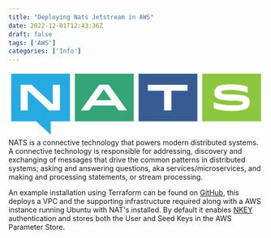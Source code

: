 ```yaml
---
title: "Deploying Nats Jetstream in AWS"
date: 2022-12-01T12:43:36Z
draft: false
tags: ['AWS']
categories: ['Info']
---
```

![Image alt](/images/nats-horizontal-color.png) NATS is a connective technology that powers modern distributed systems. A connective technology is responsible for addressing, discovery and exchanging of messages that drive the common patterns in distributed systems; asking and answering questions, aka services/microservices, and making and processing statements, or stream processing.

An example installation using Terraform can be found on [GitHub](https://github.com/narmitag/terraform-examples/tree/main/nats_jetstream), this deploys a VPC and the supporting infrastructure required along with a AWS instance running Ubuntu with NAT's installed. By default it enables [NKEY](https://docs.nats.io/running-a-nats-service/nats_admin/security/jwt?q=nkey#what-are-nkeys) authentication and stores both the User and Seed Keys in the AWS Parameter Store.
